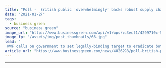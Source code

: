 ```yaml
---
title: "Poll -  British public 'overwhelmingly' backs robust supply chain deforestation laws"
date: "2021-01-27"
tags: 
  - business green
source: "business green"
image_url: "https://www.businessgreen.com/api/v1/wps/cc3ecf1/4299710c-5073-4989-b37d-e8cf59c9764a/4/Brazil-nut-trees-stand-isolated-on-a-soybean-plantation-Small-WW2142184-Marizilda-Cruppe-WWFUK-185x114.jpg"
image_fp: "/assets/img/post_thumbnails/66.jpg"
lead: "
 WWF calls on government to set legally-binding target to eradicate both legal and illegal deforestation from UK supply chains ..."
article_url: "https://www.businessgreen.com/news/4026298/poll-british-public-overwhelmingly-backs-robust-supply-chain-deforestation-laws"
---
```


---
